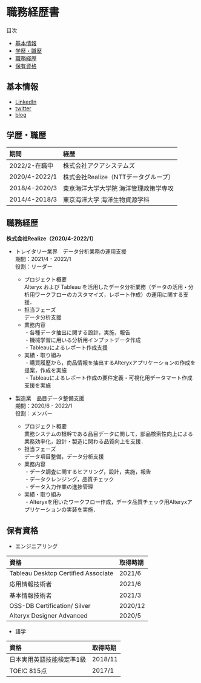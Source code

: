 # 職務経歴書
目次
  - [基本情報](#基本情報)
  - [学歴・職歴](#学歴職歴)
  - [職務経歴](#職務経歴)
  - [保有資格](#保有資格)

## 基本情報
- <a href="https://www.linkedin.com/in/ystomo15765a21b/" target="_blank">LinkedIn</a>  
- <a href="https://twitter.com/ys10632142" target="_blank">twitter</a>
- <a href="https://yy16ki.hatenablog.com/" target="_blank">blog</a>
	
## 学歴・職歴
|  期間  |  経歴  |
| :---- |:---- |
|  2022/2-在職中  |  株式会社アクアシステムズ  |
|  2020/4-2022/1  |  株式会社Realize（NTTデータグループ）  |
|  2018/4-2020/3  |  東京海洋大学大学院 海洋管理政策学専攻  |
|  2014/4-2018/3  |  東京海洋大学 海洋生物資源学科  |

## 職務経歴

**株式会社Realize（2020/4-2022/1）**  

- トレイタリー業界　データ分析業務の運用支援  
期間：2021/4 - 2022/1  
役割：リーダー  

  - プロジェクト概要  
Alteryx および Tableau を活用したデータ分析業務（データの活用・分析用ワークフローのカスタマイズ，レポート作成）の運用に関する支援．  
  - 担当フェーズ  
  データ分析支援  
  - 業務内容  
・各種データ抽出に関する設計，実施，報告  
・機械学習に用いる分析用インプットデータ作成  
・Tableauによるレポート作成支援  
  - 実績・取り組み  
・購買履歴から，商品情報を抽出するAlteryxアプリケーションの作成を提案，作成を実施  
・Tableauによるレポート作成の要件定義・可視化用データマート作成支援を実施  

- 製造業　品目データ整備支援  
期間：2020/6 - 2022/1  
役割：メンバー  

  - プロジェクト概要  
業務システムの根幹である品目データに関して，部品検索性向上による業務効率化，設計・製造に関わる品質向上を支援．
  - 担当フェーズ  
データ項目整備，データ分析支援  
  - 業務内容  
・データ調査に関するヒアリング，設計，実施，報告  
・データクレンジング，品質チェック  
・データ入力作業の進捗管理  
  - 実績・取り組み  
・Alteryxを用いたワークフロー作成，データ品質チェック用Alteryxアプリケーションの実装を実施．  

## 保有資格
- エンジニアリング
  
|  資格  |  取得時期  |
| :---- |:---- |
|  Tableau Desktop Certified Associate  | 2021/6 |
|  応用情報技術者  | 2021/6 |
|  基本情報技術者  | 2021/3 |
|  OSS-DB Certification/ Silver  | 2020/12 |
|  Alteryx Designer Advanced  | 2020/5 |

- 語学

|  資格  |  取得時期  |
| :---- |:---- |
|  日本実用英語技能検定準1級  | 2018/11 |
|  TOEIC 815点  | 2017/1 |
